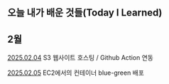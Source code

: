## 오늘 내가 배운 것들(Today I Learned)

## 2월

[2025.02.04](https://github.com/webplusangels/dylan-til/blob/main/Feb/2025-02-04.md) S3 웹사이트 호스팅 / Github Action 연동

[2025.02.05](https://github.com/webplusangels/dylan-til/blob/main/Feb/2025-02-05.md) EC2에서의 컨테이너 blue-green 배포
